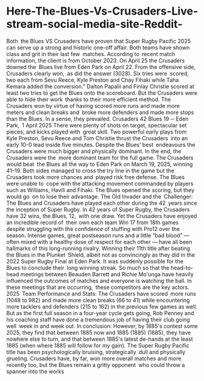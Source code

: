 # Here-The-Blues-Vs-Crusaders-Live-stream-social-media-site-Reddit-



Both the Blues VS Crusaders have proven that Super Rugby Pacific 2025 can serve up a strong and historic one-off affair. Both teams have shown class and grit in their last few matches.
According to recent match information, the client is from October 2023.
On April 25 the Crusaders downed the Blues live from Eden Park on April 22. From the offensive side, Crusaders clearly won, as did the answer (3028). Six tries were scored, two each from Sevu Reece, Kyle Preston and Chay Fihaki while Taha Kemara added the conversion." Dalton Papalii and Finlay Christie scored at least two tries to get the Blues onto the scoreboard. But the Crusaders were able to hide their work thanks to their more efficient method. The Crusaders won by virtue of having scored more runs and made more meters and clean breaks and broke more defenders and made more stops than the Blues. In a sense, they prevailed.
Crusaders 42 Blues 19 ─ Eden Park, 1 April 2025 There were plenty of shots on target, spectacular set pieces, and kicks played with great skill. Two powerful early plays from Kyle Preston, Sevu Reece and Tom Christie thrust the Crusaders into an early 10-0 lead inside five minutes. Despite the Blues’ best endeavours the Crusaders were much bigger and physically dominant. In the end, the Crusaders were the more dominant team for the full game.
The Crusaders would beat the Blues all the way to Eden Park on March 19, 2025, winning 41–19. Both sides managed to cross the try line in the game but the Crusaders took more chances and played risk free defense. The Blues were unable to cope with the attacking movement commanded by players such as Williams, Havili and Fihaki. The Blues opened the scoring, but they would go on to lose their advantage.
The Old Invader and the Challenger:
The Blues and Crusaders have played each other during the 42 years since the inception of Super Rugby. In 42 years of Super Rugby, the Crusaders have 32 wins, the Blues, 12, with one draw. Yet the Crusaders have enjoyed an incredible record of their own each team Win 17 from 18th games despite struggling with the confidence of stuffing with Pro12 over the season.
Intense games, great postseason runs and a little “bad blood” — often mixed with a healthy dose of respect for each other — have all been hallmarks of this long-running rivalry. Winning their 11th title after beating the Blues in the Plunket Shield, albeit not as convincingly as they did in the 2022 Super Rugby Final at Eden Park. It was suddenly possible for the Blues to conclude their long winning streak.
So much so that the head-to-head meetings between Beauden Barrett and Richie Mo'unga have heavily influenced the outcomes of matches and everyone is watching the ball. In these meetings that are occurring, these competitors are the key actors.
2025 Team Performance and Stats:
The Crusaders have scored more runs (1048 to 982) and made more clean breaks (66 to 41) while encountering more tacklers and defenders (215 to 162) in the previous few games as well.
But as the first full season in a four-year cycle gets going, Rob Penney and his coaching staff have done a tremendous job of having their club going well week in and week out.
In conclusion:
However, by 1885's contest some 2025, they find that between 1885 now and 1885 (1885) (1885), they have nowhere else to turn, and that between 1885's latest de-hands at the least 1885 (when where 1885 will follow for my gain). The Super Rugby Pacific title has been psychologically bruising, strategically dull and physically grueling. Crusaders have, by far, won more overall matches and more recently too, but the Blues remain a gritty opponent who could throw a spanner into the works
